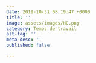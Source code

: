 ```yaml
---
date: 2019-10-31 08:19:47 +0000
title: ''
image: assets/images/HC.png
category: Temps de travail
alt-tag: ''
meta-desc: ''
published: false

---
```

